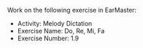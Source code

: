 Work on the following exercise in EarMaster:
- Activity: Melody Dictation
- Exercise Name: Do, Re, Mi, Fa
- Exercise Number: 1.9
